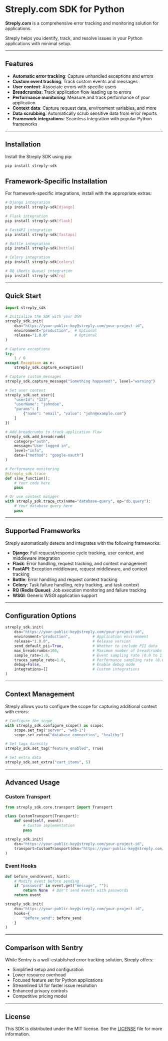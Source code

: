 # Streply.com SDK for Python

**Streply.com** is a comprehensive error tracking and monitoring solution for applications.

Streply helps you identify, track, and resolve issues in your Python applications with minimal setup.

---

## Features

- **Automatic error tracking**: Capture unhandled exceptions and errors  
- **Custom event tracking**: Track custom events and messages  
- **User context**: Associate errors with specific users  
- **Breadcrumbs**: Track application flow leading up to errors  
- **Performance monitoring**: Measure and track performance of your application  
- **Context data**: Capture request data, environment variables, and more  
- **Data scrubbing**: Automatically scrub sensitive data from error reports  
- **Framework integrations**: Seamless integration with popular Python frameworks  

---

## Installation

Install the Streply SDK using pip:

```bash
pip install streply-sdk
```

## Framework-Specific Installation

For framework-specific integrations, install with the appropriate extras:

```bash
# Django integration
pip install streply-sdk[django]

# Flask integration
pip install streply-sdk[flask]

# FastAPI integration
pip install streply-sdk[fastapi]

# Bottle integration
pip install streply-sdk[bottle]

# Celery integration
pip install streply-sdk[celery]

# RQ (Redis Queue) integration
pip install streply-sdk[rq]
```

---

## Quick Start

```python
import streply_sdk

# Initialize the SDK with your DSN
streply_sdk.init(
    dsn="https://your-public-key@streply.com/your-project-id",
    environment="production",  # Optional
    release="1.0.0"            # Optional
)

# Capture exceptions
try:
    1 / 0
except Exception as e:
    streply_sdk.capture_exception()

# Capture custom messages
streply_sdk.capture_message("Something happened!", level="warning")

# Set user context
streply_sdk.set_user({
    "userId": "123",
    "userName": "johndoe",
    "params": [
        {"name": "email", "value": "john@example.com"}
    ]
})

# Add breadcrumbs to track application flow
streply_sdk.add_breadcrumb(
    category="auth",
    message="User logged in",
    level="info",
    data={"method": "google-oauth"}
)

# Performance monitoring
@streply_sdk.trace
def slow_function():
    # Your code here
    pass

# Or use context manager
with streply_sdk.trace_ctx(name="database-query", op="db.query"):
    # Your database query here
    pass
```

---

## Supported Frameworks

Streply automatically detects and integrates with the following frameworks:

- **Django**: Full request/response cycle tracking, user context, and middleware integration  
- **Flask**: Error handling, request tracking, and context management  
- **FastAPI**: Exception middleware, request middleware, and context tracking  
- **Bottle**: Error handling and request context tracking  
- **Celery**: Task failure handling, retry tracking, and task context  
- **RQ (Redis Queue)**: Job execution monitoring and failure tracking  
- **WSGI**: Generic WSGI application support  

---

## Configuration Options

```python
streply_sdk.init(
    dsn="https://your-public-key@streply.com/your-project-id",
    environment="production",          # Application environment
    release="1.0.0",                   # Release version
    send_default_pii=True,             # Whether to include PII data
    max_breadcrumbs=100,               # Maximum number of breadcrumbs to store
    sample_rate=1.0,                   # Event sampling rate (0.0 to 1.0)
    traces_sample_rate=1.0,            # Performance sampling rate (0.0 to 1.0)
    debug=False,                       # Enable debug mode
    integrations=[]                    # Custom integrations
)
```

---

## Context Management

Streply allows you to configure the scope for capturing additional context with errors:

```python
# Configure the scope
with streply_sdk.configure_scope() as scope:
    scope.set_tag("server", "web-1")
    scope.set_extra("database_connection", "healthy")

# Set tags directly
streply_sdk.set_tag("feature_enabled", True)

# Set extra data
streply_sdk.set_extra("cart_items", 5)
```

---

## Advanced Usage

### Custom Transport

```python
from streply_sdk.core.transport import Transport

class CustomTransport(Transport):
    def send(self, event):
        # Custom implementation
        pass

streply_sdk.init(
    dsn="https://your-public-key@streply.com/your-project-id",
    transport=CustomTransport(dsn="https://your-public-key@streply.com/your-project-id")
)
```

### Event Hooks

```python
def before_send(event, hint):
    # Modify event before sending
    if "password" in event.get("message", ""):
        return None  # Don't send events with passwords
    return event

streply_sdk.init(
    dsn="https://your-public-key@streply.com/your-project-id",
    hooks={
        "before_send": before_send
    }
)
```

---

## Comparison with Sentry

While Sentry is a well-established error tracking solution, Streply offers:

- Simplified setup and configuration  
- Lower resource overhead  
- Focused feature set for Python applications  
- Streamlined UI for faster issue resolution  
- Enhanced privacy controls  
- Competitive pricing model  

---

## License

This SDK is distributed under the MIT license. See the [LICENSE](LICENSE) file for more information.